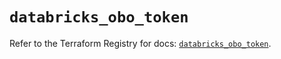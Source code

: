 # `databricks_obo_token`

Refer to the Terraform Registry for docs: [`databricks_obo_token`](https://registry.terraform.io/providers/databricks/databricks/1.37.0/docs/resources/obo_token).
